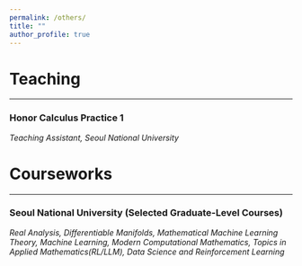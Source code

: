 ```yaml
---
permalink: /others/
title: ""
author_profile: true
---
```


# Teaching
---
### Honor Calculus Practice 1  
*Teaching Assistant, Seoul National University*

# Courseworks
---
### Seoul National University (Selected Graduate-Level Courses)
*Real Analysis, Differentiable Manifolds, Mathematical Machine Learning Theory, Machine Learning, Modern Computational Mathematics, Topics in Applied Mathematics(RL/LLM), Data Science and Reinforcement Learning*
